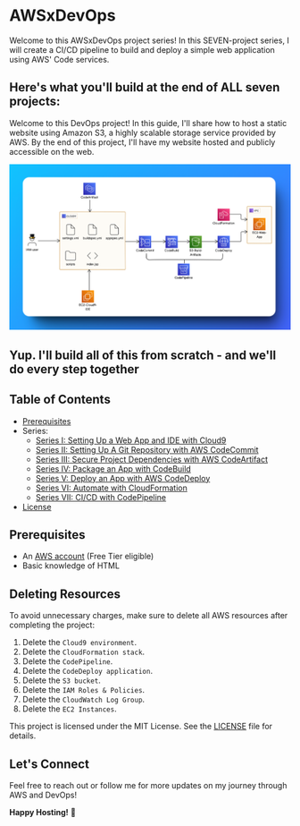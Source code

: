 # AWSxDevOps
Welcome to this AWSxDevOps project series! In this SEVEN-project series, I will create a CI/CD pipeline to build and deploy a simple web application using AWS' Code services.

## Here's what you'll build at the end of ALL seven projects:

Welcome to this DevOps project! In this guide, I'll share how to host a static website using Amazon S3, a highly scalable storage service provided by AWS. By the end of this project, I'll have my website hosted and publicly accessible on the web.

![complete-architecture](Series-I/assets/screenshots/complete-architecture.png)
## Yup. I'll build all of this from scratch - and we'll do every step together

## Table of Contents

- [Prerequisites](#prerequisites)
- Series:
  - [Series I: Setting Up a Web App and IDE with Cloud9](Series-I/readme.md)
  - [Series II: Setting Up A Git Repository with AWS CodeCommit](Series-II/readme.md)
  - [Series III: Secure Project Dependencies with AWS CodeArtifact](Series-III/readme.md)
  - [Series IV: Package an App with CodeBuild](Series-IV/readme.md)
  - [Series V: Deploy an App with AWS CodeDeploy](Series-V/readme.md)
  - [Series VI: Automate with CloudFormation](Series-VI/readme.md)
  - [Series VII: CI/CD with CodePipeline](Series-VII/readme.md)
- [License](LICENSE)

## Prerequisites

- An [AWS account](https://aws.amazon.com/free/) (Free Tier eligible)
- Basic knowledge of HTML

## Deleting Resources

To avoid unnecessary charges, make sure to delete all AWS resources after completing the project:

1. Delete the `Cloud9 environment`.
2. Delete the `CloudFormation stack`.
3. Delete the `CodePipeline`.
4. Delete the `CodeDeploy application`.
5. Delete the `S3 bucket`.
6. Delete the `IAM Roles & Policies`.
7. Delete the `CloudWatch Log Group`.
8. Delete the `EC2 Instances`.



This project is licensed under the MIT License. See the [LICENSE](LICENSE) file for details.

## Let's Connect

Feel free to reach out or follow me for more updates on my journey through AWS and DevOps!

**Happy Hosting!** 🌟
